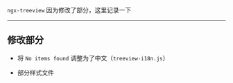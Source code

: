 `ngx-treeview` 因为修改了部分，这里记录一下

----

## 修改部分

* 将 `No items found` 调整为了中文（`treeview-i18n.js`）

* 部分样式文件